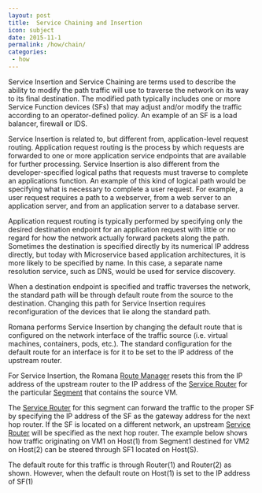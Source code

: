 ```yaml
---
layout: post
title:  Service Chaining and Insertion
icon: subject
date: 2015-11-1
permalink: /how/chain/
categories:
 - how
---
```


Service Insertion and Service Chaining are terms used to describe the ability to modify the path traffic will use to traverse the network on its way to its final destination. The modified path typically includes one or more Service Function devices (SFs) that may adjust and/or modify the traffic according to an operator-defined policy. An example of an SF is a load balancer, firewall or IDS.

Service Insertion is related to, but different from, application-level request routing. Application request routing is the process by which requests are forwarded to one or more application service endpoints that are available for further processing. Service Insertion is also different from the developer-specified logical paths that requests must traverse to complete an applications function. An example of this kind of logical path would be specifying what is necessary to complete a user request. For example, a user request requires a path to a webserver, from a web server to an application server, and from an application server to a database server.

Application request routing is typically performed by specifying only the desired destination endpoint for an application request with little or no regard for how the network actually forward packets along the path. Sometimes the destination is specified directly by its numerical IP address directly, but today with Microservice based application architectures, it is more likely to be specified by name. In this case, a separate name resolution service, such as DNS, would be used for service discovery. 

When a destination endpoint is specified and traffic traverses the network, the standard path will be through default route from the source to the destination. Changing this path for Service Insertion requires reconfiguration of the devices that lie along the standard path.

Romana performs Service Insertion by changing the default route that is configured on the network interface of the traffic source (i.e. virtual machines, containers, pods, etc.). The standard configuration for the default route for an interface is for it to be set to the IP address of the upstream router.

For Service Insertion, the Romana [Route Manager](/RouteManager/) resets this from the IP address of the upstream router to the IP address of the [Service Router](/ServiceRouter/) for the particular [Segment](/Segment/) that contains the source VM.

The [Service Router](/ServiceRouter/) for this segment can forward the traffic to the proper SF by specifying the IP address of the SF as the gateway address for the next hop router.  If the SF is located on a different network, an upstream [Service Router](/ServiceRouter/) will be specified as the next hop router.
The example below shows how traffic originating on VM1 on Host(1) from Segment1 destined for VM2 on Host(2) can be steered through SF1 located on Host(S).

The default route for this traffic is through Router(1) and Router(2) as shown. However, when the default route on Host(1) is set to the IP address of SF(1)

